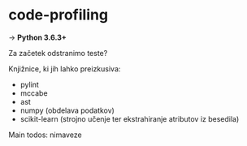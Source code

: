 # code-profiling

-> <b>Python 3.6.3+</b>

Za začetek odstranimo teste?

Knjižnice, ki jih lahko preizkusiva:
- pylint
- mccabe
- ast
- numpy (obdelava podatkov)
- scikit-learn (strojno učenje ter ekstrahiranje atributov iz besedila)

Main todos:
nimaveze